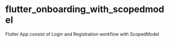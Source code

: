 # flutter_onboarding_with_scopedmodel
Flutter App consist of Login and Registration workflow with ScopedModel 
